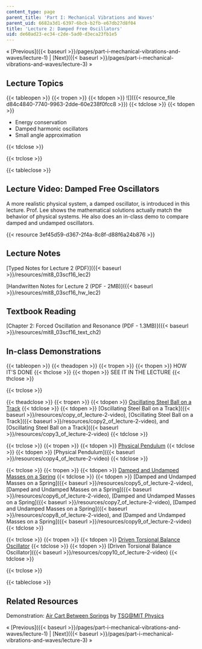 ```yaml
---
content_type: page
parent_title: 'Part I: Mechanical Vibrations and Waves'
parent_uid: 6682a3d1-6397-6bcb-b2fb-e67db27d8f04
title: 'Lecture 2: Damped Free Oscillators'
uid: de60ad23-ec34-c2de-5ad0-d3eca23fb1e5
---
```


« [Previous]({{< baseurl >}}/pages/part-i-mechanical-vibrations-and-waves/lecture-1) | [Next]({{< baseurl >}}/pages/part-i-mechanical-vibrations-and-waves/lecture-3) »

Lecture Topics
--------------

{{< tableopen >}}
{{< tropen >}}
{{< tdopen >}}
![]({{< resource_file d84c4840-7740-9963-2dde-60e238f0fcc8 >}})
{{< tdclose >}}
{{< tdopen >}}


*   Energy conservation
*   Damped harmonic oscillators
*   Small angle approximation


{{< tdclose >}}

{{< trclose >}}

{{< tableclose >}}

Lecture Video: Damped Free Oscillators
--------------------------------------

A more realistic physical system, a damped oscillator, is introduced in this lecture. Prof. Lee shows the mathematical solutions actually match the behavior of physical systems. He also does an in-class demo to compare damped and undamped oscillators.

{{< resource 3ef45d59-d367-2f4a-8c8f-d88f6a24b876 >}}

Lecture Notes
-------------

[Typed Notes for Lecture 2 (PDF)]({{< baseurl >}}/resources/mit8_03scf16_lec2)

[Handwritten Notes for Lecture 2 (PDF - 2MB)]({{< baseurl >}}/resources/mit8_03scf16_hw_lec2)

Textbook Reading
----------------

[Chapter 2: Forced Oscillation and Resonance (PDF - 1.3MB)]({{< baseurl >}}/resources/mit8_03scf16_text_ch2)

In-class Demonstrations
-----------------------

{{< tableopen >}}
{{< theadopen >}}
{{< tropen >}}
{{< thopen >}}
HOW IT'S DONE
{{< thclose >}}
{{< thopen >}}
SEE IT IN THE LECTURE
{{< thclose >}}

{{< trclose >}}

{{< theadclose >}}
{{< tropen >}}
{{< tdopen >}}
[Oscillating Steel Ball on a Track](http://tsgphysics.mit.edu/front/?page=demo.php&letnum=C%2012&show=0)
{{< tdclose >}}
{{< tdopen >}}
[Oscillating Steel Ball on a Track]({{< baseurl >}}/resources/copy_of_lecture-2-video), [Oscillating Steel Ball on a Track]({{< baseurl >}}/resources/copy2_of_lecture-2-video), and [Oscillating Steel Ball on a Track]({{< baseurl >}}/resources/copy3_of_lecture-2-video)
{{< tdclose >}}

{{< trclose >}}
{{< tropen >}}
{{< tdopen >}}
[Physical Pendulum](http://tsgphysics.mit.edu/front/?page=demo.php&letnum=C%207&show=0)
{{< tdclose >}}
{{< tdopen >}}
[Physical Pendulum]({{< baseurl >}}/resources/copy4_of_lecture-2-video)
{{< tdclose >}}

{{< trclose >}}
{{< tropen >}}
{{< tdopen >}}
[Damped and Undamped Masses on a Spring](http://tsgphysics.mit.edu/front/?page=demo.php&letnum=C%2011&show=0)
{{< tdclose >}}
{{< tdopen >}}
[Damped and Undamped Masses on a Spring]({{< baseurl >}}/resources/copy5_of_lecture-2-video), [Damped and Undamped Masses on a Spring]({{< baseurl >}}/resources/copy6_of_lecture-2-video), [Damped and Undamped Masses on a Spring]({{< baseurl >}}/resources/copy7_of_lecture-2-video), [Damped and Undamped Masses on a Spring]({{< baseurl >}}/resources/copy8_of_lecture-2-video), and [Damped and Undamped Masses on a Spring]({{< baseurl >}}/resources/copy9_of_lecture-2-video)
{{< tdclose >}}

{{< trclose >}}
{{< tropen >}}
{{< tdopen >}}
[Driven Torsional Balance Oscillator](http://tsgphysics.mit.edu/front/?page=demo.php&letnum=C%2060&show=0)
{{< tdclose >}}
{{< tdopen >}}
[Driven Torsional Balance Oscillator]({{< baseurl >}}/resources/copy10_of_lecture-2-video)
{{< tdclose >}}

{{< trclose >}}

{{< tableclose >}}

Related Resources
-----------------

Demonstration: [Air Cart Between Springs](http://tsgphysics.mit.edu/front/?page=demo.php&letnum=C%201&show=0) by [TSG@MIT Physics](http://tsgphysics.mit.edu/front/)

« [Previous]({{< baseurl >}}/pages/part-i-mechanical-vibrations-and-waves/lecture-1) | [Next]({{< baseurl >}}/pages/part-i-mechanical-vibrations-and-waves/lecture-3) »